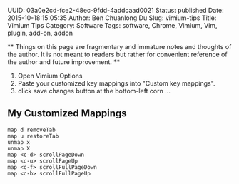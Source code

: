 UUID: 03a0e2cd-fce2-48ec-9fdd-4addcaad0021
Status: published
Date: 2015-10-18 15:05:35
Author: Ben Chuanlong Du
Slug: vimium-tips
Title: Vimium Tips
Category: Software
Tags: software, Chrome, Vimium, Vim, plugin, add-on, addon

**
Things on this page are
fragmentary and immature notes and thoughts of the author.
It is not meant to readers
but rather for convenient reference of the author and future improvement.
**


1. Open Vimium Options
2. Paste your customized key mappings into "Custom key mappings".
3. click save changes button at the bottom-left corn ...

## My Customized Mappings
```
map d removeTab
map u restoreTab
unmap x
unmap X
map <c-d> scrollPageDown
map <c-u> scrollPageUp
map <c-f> scrollFullPageDown
map <c-b> scrollFullPageUp
```
